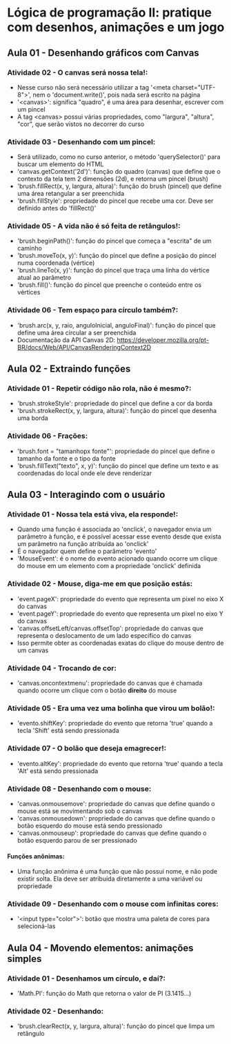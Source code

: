 # Lógica de programação II: pratique com desenhos, animações e um jogo

## Aula 01 - Desenhando gráficos com Canvas

### Atividade 02 - O canvas será nossa tela!:

- Nesse curso não será necessário utilizar a tag '&lt;meta charset="UTF-8"&gt;', nem o 'document.write()', pois nada será escrito na página
- '&lt;canvas&gt;': significa "quadro", é uma área para desenhar, escrever com um pincel
- A tag &lt;canvas&gt; possui várias propriedades, como "largura", "altura", "cor", que serão vistos no decorrer do curso

### Atividade 03 - Desenhando com um pincel:

- Será utilizado, como no curso anterior, o método 'querySelector()' para buscar um elemento do HTML
- 'canvas.getContext('2d')': função do quadro (canvas) que define que o contexto da tela tem 2 dimensões (2d), e retorna um pincel (brush)
- 'brush.fillRect(x, y, largura, altura)': função do brush (pincel) que define uma área retangular a ser preenchida
- 'brush.fillStyle': propriedade do pincel que recebe uma cor. Deve ser definido antes do 'fillRect()'

### Atividade 05 - A vida não é só feita de retângulos!:

- 'brush.beginPath()': função do pincel que começa a "escrita" de um caminho
- 'brush.moveTo(x, y)': função do pincel que define a posição do pincel numa coordenada (vértice)
- 'brush.lineTo(x, y)': função do pincel que traça uma linha do vértice atual ao parâmetro
- 'brush.fill()': função do pincel que preenche o conteúdo entre os vértices

### Atividade 06 - Tem espaço para círculo também?:

- 'brush.arc(x, y, raio, anguloInicial, anguloFinal)': função do pincel que define uma área circular a ser preenchida
- Documentação da API Canvas 2D: https://developer.mozilla.org/pt-BR/docs/Web/API/CanvasRenderingContext2D


## Aula 02 - Extraindo funções

### Atividade 01 - Repetir código não rola, não é mesmo?:

- 'brush.strokeStyle': propriedade do pincel que define a cor da borda
- 'brush.strokeRect(x, y, largura, altura)': função do pincel que desenha uma borda


### Atividade 06 - Frações:

- 'brush.font = "tamanhopx fonte"': propriedade do pincel que define o tamanho da fonte e o tipo da fonte
- 'brush.fillText("texto", x, y)': função do pincel que define um texto e as coordenadas do local onde ele deve renderizar


## Aula 03 - Interagindo com o usuário

### Atividade 01 - Nossa tela está viva, ela responde!:

- Quando uma função é associada ao 'onclick', o navegador envia um parâmetro à função, e é possível acessar esse evento desde que exista um parâmetro na função atribuída ao 'onclick'
- É o navegador quem define o parâmetro 'evento'
- 'MouseEvent': é o nome do evento acionado quando ocorre um clique do mouse em um elemento com a propriedade 'onclick' definida

### Atividade 02 - Mouse, diga-me em que posição estás:

- 'event.pageX': propriedade do evento que representa um pixel no eixo X do canvas
- 'event.pageY': propriedade do evento que representa um pixel no eixo Y do canvas
- 'canvas.offsetLeft/canvas.offsetTop': propriedade do canvas que representa o deslocamento de um lado específico do canvas
- Isso permite obter as coordenadas exatas do clique do mouse dentro de um canvas

### Atividade 04 - Trocando de cor:

- 'canvas.oncontextmenu': propriedade do canvas que é chamada quando ocorre um clique com o botão **direito** do mouse

### Atividade 05 - Era uma vez uma bolinha que virou um bolão!:

- 'evento.shiftKey': propriedade do evento que retorna 'true' quando a tecla 'Shift' está sendo pressionada

### Atividade 07 - O bolão que deseja emagrecer!:

- 'evento.altKey': propriedade do evento que retorna 'true' quando a tecla 'Alt' está sendo pressionada

### Atividade 08 - Desenhando com o mouse:

- 'canvas.onmousemove': propriedade do canvas que define quando o mouse está se movimentando sob o canvas
- 'canvas.onmousedown': propriedade do canvas que define quando o botão esquerdo do mouse está sendo pressionado
- 'canvas.onmouseup': propriedade do canvas que define quando o botão esquerdo parou de ser pressionado

#### Funções anônimas:

- Uma função anônima é uma função que não possui nome, e não pode existir solta. Ela deve ser atribuída diretamente a uma variável ou propriedade

### Atividade 09 - Desenhando com o mouse com infinitas cores:

- '&lt;input type="color"&gt;': botão que mostra uma paleta de cores para selecioná-las


## Aula 04 - Movendo elementos: animações simples

### Atividade 01 - Desenhamos um círculo, e daí?:

- 'Math.PI': função do Math que retorna o valor de PI (3.1415...)

### Atividade 02 - Desenhando:

- 'brush.clearRect(x, y, largura, altura)': função do pincel que limpa um retângulo
